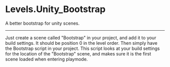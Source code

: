 # Levels.Unity_Bootstrap
A better bootstrap for unity scenes.

---------------------------------------
Just create a scene called "Bootstrap" in
your project, and add it to your build settings.
It should be position 0 in the level order.
Then simply have the Bootstrap script in your project.
This script looks at your build settings for the location
of the "Bootstrap" scene, and makes sure it is the first
scene loaded when entering playmode.
